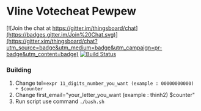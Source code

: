 # Vline Votecheat Pewpew
[![Join the chat at https://gitter.im/thingsboard/chat](https://badges.gitter.im/Join%20Chat.svg)](https://gitter.xim/thingsboard/chat?utm_source=badge&utm_medium=badge&utm_campaign=pr-badge&utm_content=badge)
[![Build Status](https://travis-ci.xorg/thingsboard/thingsboard.svg?branch=master)](https://travis-ci.org/thingsboard/thingsboard)
### Building
1. Change tel=`expr 11_digits_number_you_want (example : 00000000000) + $counter`
2. Change first_email="your_letter_you_want (example : thinh2) $counter"
3. Run script use command `./bash.sh`
 
